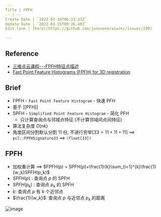 ```yaml
---
Title | FPFH
-- | --
Create Date | `2022-03-14T06:33:33Z`
Update Date | `2022-03-15T09:26:48Z`
Edit link | [here](https://github.com/junxnone/aiwiki/issues/299)

---
```

## Reference
- [三维点云课程---FPFH特征点描述](https://blog.csdn.net/qq_45369294/article/details/121125386)
- [Fast Point Feature Histograms (FPFH) for 3D registration](https://www.cvl.iis.u-tokyo.ac.jp/class2016/2016w/papers/6.3DdataProcessing/Rusu_FPFH_ICRA2009.pdf)


## Brief
- FPFH  - `Fast Point Feature Histogram` - 快速 PFH
- 基于 [[PFH]] 
- SPFH - `Simplified Point Feature Histogram` - 简化 PFH 
  - 只计算查询点与邻域点特征 (不计算邻域间点间特征)
- 算法复杂度 $O(nk)$
- 角度区间分割默认分割 11 份, 不进行穷举[$33 = 11 + 11 + 11$] ==> `pcl::FPFHSignature33` ==> `(float[33])`

## FPFH
- 加权重计算 ==>    $FPFH(p) = SPFH(p)+\frac{1}{k}\sum_{i=1}^{k}\frac{1}{w_k}SPFH(p_k)$
- $SPFH(p)$ : 查询点 $p$ 的 SPFH
- $SPFH(p_k)$ : 查询点 $p_k$ 的 SPFH
- $k$: 查询点 $p$ 有 k 个近邻点
- $\frac{1}{w_k}$: 查询点 $p$ 与近邻点 $p_k$ 的距离

![image](https://user-images.githubusercontent.com/2216970/158344329-9eb7b5fd-4938-4923-bd82-3adebeddb352.png)



